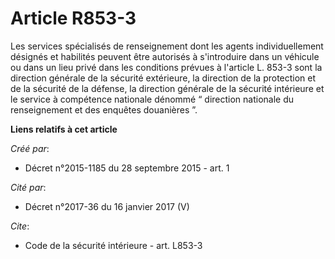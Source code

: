 # Article R853-3

Les services spécialisés de renseignement dont les agents individuellement désignés et habilités peuvent être autorisés à
s'introduire dans un véhicule ou dans un lieu privé dans les conditions prévues à l'article L. 853-3 sont la direction
générale de la sécurité extérieure, la direction de la protection et de la sécurité de la défense, la direction générale de
la sécurité intérieure et le service à compétence nationale dénommé “ direction nationale du renseignement et des enquêtes
douanières ”.

**Liens relatifs à cet article**

_Créé par_:

  - Décret n°2015-1185 du 28 septembre 2015 - art. 1

_Cité par_:

  - Décret n°2017-36 du 16 janvier 2017 (V)

_Cite_:

  - Code de la sécurité intérieure - art. L853-3
